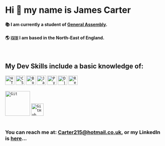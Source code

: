 # Hi 👋 my name is James Carter

#### 📚 I am currently a student of [General Assembly](https://generalassemb.ly/?topic=&mkt_account_id=1056949875&mkt_campaign_id=18014985984&mkt_ad_group_id=143659601967&mkt_device_type=c&mkt_keyword=general%20assembly&mkt_matchtype=e&mkt_placement=&mkt_ad_id=616745080714&mkt_network=g&mkt_target_id=aud-387824918555:kwd-300765785657&mkt_feed_item_id=&utm_source=google&utm_medium=paid-search-bra&utm_campaign=TS:TX:BRA:UK:BR:GeneralAssembly:X:Exact&utm_content=campus-lead-lander&utm_term=general%20assembly&gclid=CjwKCAjw5_GmBhBIEiwA5QSMxDKb22h2tLpd6UQETTA7cOQsXlTkA24gvbQ2ZATozdA09P2CsEf-FhoCvcIQAvD_BwE&gclsrc=aw.ds).
#### 🌎 🇬🇧 I am based in the North-East of England.

<br>

## My Dev Skills include a basic knowledge of: 
  <div align="left">
	<code><img width="30" src="https://raw.githubusercontent.com/tomchen/stack-icons/master/logos/html-5.svg" alt="HTML" title="HTML"/></code>
	<code><img width="30" src="https://raw.githubusercontent.com/tomchen/stack-icons/master/logos/css-3.svg" alt="CSS" title="CSS"/></code>
	<code><img width="30" src="https://raw.githubusercontent.com/tomchen/stack-icons/master/logos/bootstrap.svg" alt="Bootstrap" title="Bootstrap"/></code>
	<code><img width="30" src="https://raw.githubusercontent.com/tomchen/stack-icons/master/logos/javascript.svg" alt="JavaScript" title="JavaScript"/></code>
	<code><img width="30" src="https://raw.githubusercontent.com/tomchen/stack-icons/master/logos/python.svg" alt="Python" title="Python"/></code>
  <code><img width="30" src="https://raw.githubusercontent.com/tomchen/stack-icons/master/logos/django.svg" alt="Django" title="Django"/></code>
  <code><img width="30" src="https://raw.githubusercontent.com/tomchen/stack-icons/master/logos/react.svg" alt="React" title="Django"/></code>
</div><br>
<div align="left">
	<code><img width="80" src="https://raw.githubusercontent.com/tomchen/stack-icons/master/logos/git.svg" alt="Git" title="Git"/></code>
	<code><img width="40" src="https://raw.githubusercontent.com/tomchen/stack-icons/master/logos/github-icon.svg" alt="GitHub" title="GitHub"/></code>
</div>

<br> 

### You can reach me at: Carter215@hotmail.co.uk, or my LinkedIn is [here](https://www.linkedin.com/in/james-carter-9313401a3/)...

<!---
JamesC215/JamesC215 is a ✨ special ✨ repository because its `README.md` (this file) appears on your GitHub profile.
You can click the Preview link to take a look at your changes.
--->
